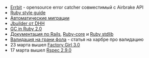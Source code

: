 * [Errbit](https://github.com/errbit/errbit) - opensource error catcher совместимый с Airbrake API
* [Ruby style guide](https://github.com/styleguide/ruby)
* [Автоматические миграции](http://vakhov.me/blog/2012/03/24/automigration/)
* [Jbuilder от DHH](https://github.com/rails/jbuilder/)
* [GC in Ruby 2.0](http://patshaughnessy.net/2012/3/23/why-you-should-be-excited-about-garbage-collection-in-ruby-2-0)
* [Документация по Rails](http://api.rubyonrails.org/), [Ruby-core](http://www.ruby-doc.org/core-1.9.3/) и [Ruby stdlib](http://www.ruby-doc.org/stdlib-1.9.3/)
* [Валидация на грани фола](http://habrahabr.ru/post/140684/) - статья на харбре про валидацию
* 23 марта вышел [Factory Girl 3.0](http://robots.thoughtbot.com/post/19412394597/factory-girl-hits-3-0)
* 17 марта вышел [Rspec 2.9.0](http://blog.davidchelimsky.net/2012/03/17/rspec-290-is-released/)
